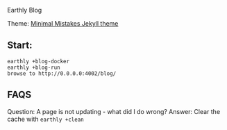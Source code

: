 Earthly Blog

Theme: [Minimal Mistakes Jekyll theme](https://mmistakes.github.io/minimal-mistakes/)

## Start:

```
earthly +blog-docker
earthly +blog-run
browse to http://0.0.0.0:4002/blog/
```


## FAQS

Question: A page is not updating - what did I do wrong?
Answer: Clear the cache with `earthly +clean`




